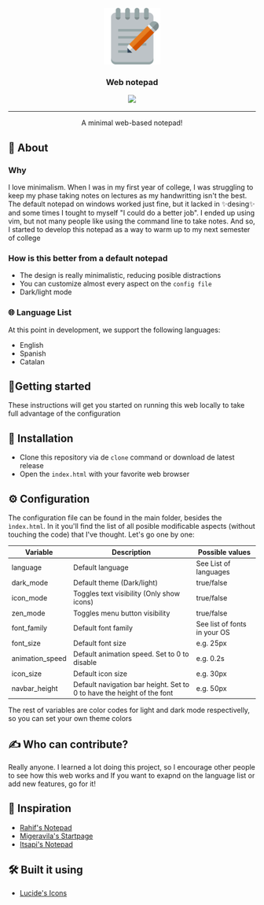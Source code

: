 <p align="center"> 
  <a href="zygmut.github.io/web-notepad" rel="noopener">
    <img width=115px height=115px src="assets/favicon.png" alt="Notepad">
  </a>
</p>

<h3 align="center">Web notepad</h3>

<div align="center">
<img src="https://img.shields.io/github/repo-size/zygmut/web-notepad?style=flat-square.svg">
</div>

---

<p align="center">A minimal web-based notepad!</p>

## 🧠 About

### Why

I love minimalism. When I was in my first year of college, I was struggling to keep my phase taking notes on lectures as my handwritting isn't the best. The default notepad on windows worked just fine, but it lacked in ✨desing✨ and some times I tought to myself "I could do a better job". I ended up using vim, but not many people like using the command line to take notes. And so, I started to develop this notepad as a way to warm up to my next semester of college

### How is this better from a default notepad

- The design is really minimalistic, reducing posible distractions
- You can customize almost every aspect on the `config file`
- Dark/light mode  

### 🌐 Language List

At this point in development, we support the following languages:
- English
- Spanish
- Catalan

## 🏁Getting started 

These instructions will get you started on running this web locally to take full advantage of the configuration

## 📩 Installation

- Clone this repository via de `clone` command or download de latest release 
- Open the `index.html` with your favorite web browser

## ⚙️ Configuration

The configuration file can be found in the main folder, besides the `ìndex.html`. In it you'll find the list of all posible modificable aspects (without touching the code) that I've thought. Let's go one by one:

<div align="center">
  
  | Variable        | Description                                                            | Possible values              |
  |-----------------|------------------------------------------------------------------------|------------------------------|
  | language        | Default language                                                       | See List of languages        |
  | dark_mode       | Default theme (Dark/light)                                             | true/false                   |
  | icon_mode       | Toggles text visibility (Only show icons)                              | true/false                   |
  | zen_mode        | Toggles menu button visibility                                         | true/false                   |
  | font_family     | Default font family                                                    | See list of fonts in your OS |
  | font_size       | Default font size                                                      | e.g. 25px                    |
  | animation_speed | Default animation speed. Set to 0 to disable                           | e.g. 0.2s                    |
  | icon_size       | Default icon size                                                      | e.g. 30px                    |
  | navbar_height   | Default navigation bar height. Set to 0 to have the height of the font | e.g. 50px                    |
  
</div>

The rest of variables are color codes for light and dark mode respectivelly, so you can set your own theme colors
  
## ✍️ Who can contribute?

Really anyone. I learned a lot doing this project, so I encourage other people to see how this web works and If you want to exapnd on the language list or add new features, go for it!

## 🙇 Inspiration

- [Rahif's Notepad](https://github.com/Muhammed-Rahif/Notepad)
- [Migeravila's Startpage](https://github.com/migueravila/Bento)
- [Itsapi's Notepad](https://github.com/itsapi/notepad)

## 🛠️ Built it using

- [Lucide's Icons](https://lucide.dev/)
